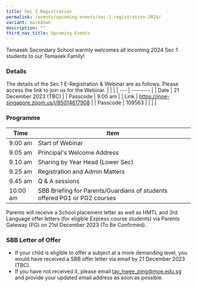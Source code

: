 ```yaml
---
title: Sec 1 Registration
permalink: /events/upcoming-events/sec-1-registration-2024/
variant: markdown
description: ""
third_nav_title: Upcoming Events
---
```

Temasek Secondary School warmly welcomes all incoming 2024 Sec 1 students to our Temasek Family!

### Details
The details of the Sec 1 E-Registration & Webinar are as follows.
Please access the link to join us for the Webinar.
|   |  |
| --- | -------- |
| Date   | 21 December 2023 (TBC)   |
| Passcode    | 9.00 am     |
| Link    | https://moe-singapore.zoom.us/j/85014617908     |
| Passcode    | 109563     |
|      |       |

### Programme
|Time | Item |
| -------- | -------- |
| 9.00 am     | Start of Webinar |
| 9.05 am    | Principal's Welcome Address |
| 9.10 am     | Sharing by Year Head (Lower Sec) |
| 9.25 am     | Registration and Admin Matters |
| 9.45 am     | Q & A sessions |
| 10.00 am     | SBB Briefing for Parents/Guardians of students offered PG1 or PG2 courses |

Parents will receive a School placement letter as well as HMTL and 3rd Language offer letters (for eligible Express course students) via Parents Gateway (PG) on 21st December 2023 (To Be Confirmed).

### SBB Letter of Offer
* If your child is eligible to offer a subject at a more demanding level, you would have received a SBB offer letter via email by 21 December 2023 (TBC).
* If you have not received it, please email tay_hwee_ping@moe.edu.sg and provide your updated email address as soon as possible.